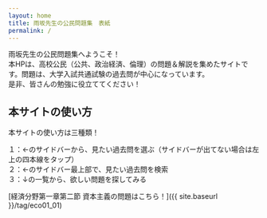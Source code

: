 ```yaml
---
layout: home
title: 雨坂先生の公民問題集　表紙
permalink: /
---
```


雨坂先生の公民問題集へようこそ！  
本HPは、高校公民（公共、政治経済、倫理）の問題＆解説を集めたサイトです。問題は、大学入試共通試験の過去問が中心になっています。  
是非、皆さんの勉強に役立ててください！  

## 本サイトの使い方

本サイトの使い方は三種類！  
  
１：←のサイドバーから、見たい過去問を選ぶ（サイドバーが出てない場合は左上の四本線をタップ）  
２：←のサイドバー最上部で、見たい過去問を検索  
３：↓の一覧から、欲しい問題を探してみる  
  
[経済分野第一章第二節 資本主義の問題はこちら！]({{ site.baseurl }}/tag/eco01_01)  